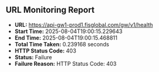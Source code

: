 ## URL Monitoring Report

- **URL:** https://api-gw1-prod1.fisglobal.com/gw/v1/health
- **Start Time:** 2025-08-04T19:00:15.229643
- **End Time:** 2025-08-04T19:00:15.468811
- **Total Time Taken:** 0.239168 seconds
- **HTTP Status Code:** 403
- **Status:** Failure
- **Failure Reason:** HTTP Status Code: 403
